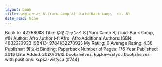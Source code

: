 ```yaml
---
layout: book
title: ゆるキャン△ 8 [Yuru Camp 8] (Laid-Back Camp,  no. 8)
date_read: None
---
```


Book Id: 42268008
Title: ゆるキャン△ 8 [Yuru Camp 8] (Laid-Back Camp, #8)
Author: Afro
Author l-f: Afro, Afro
Additional Authors: 
ISBN: 4832270923
ISBN13: 9784832270923
My Rating: 0
Average Rating: 4.38
Publisher: 芳文社
Binding: Paperback
Number of Pages: 176
Year Published: 2019
Date Added: 2020/01/12
Bookshelves: kupka-wstydu
Bookshelves with positions: kupka-wstydu (#744)

